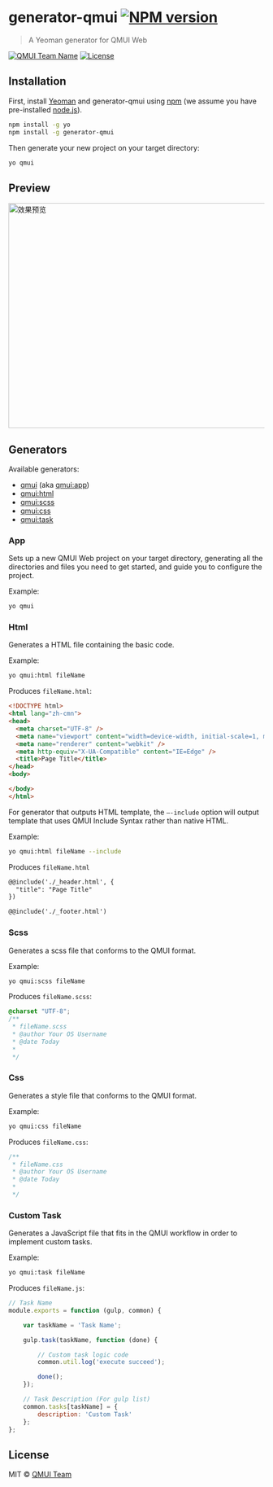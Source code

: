 # generator-qmui [![NPM version][npm-image]][npm-url]
> A Yeoman generator for QMUI Web

[![QMUI Team Name](https://img.shields.io/badge/Team-QMUI-brightgreen.svg?style=flat)](https://github.com/QMUI "QMUI Team")
[![License](https://img.shields.io/badge/license-MIT-blue.svg?style=flat)](http://opensource.org/licenses/MIT "Feel free to contribute.")

## Installation

First, install [Yeoman](http://yeoman.io) and generator-qmui using [npm](https://www.npmjs.com/) (we assume you have pre-installed [node.js](https://nodejs.org/)).

```bash
npm install -g yo
npm install -g generator-qmui
```

Then generate your new project on your target directory:

```bash
yo qmui
```

## Preview

<img src="https://raw.githubusercontent.com/QMUI/qmuidemo_web/master/public/style/images/independent/Generator.gif" width="628" height="442" alt="效果预览" />

## Generators

Available generators:

* [qmui](#app) (aka [qmui:app](#app))
* [qmui:html](#html)
* [qmui:scss](#scss)
* [qmui:css](#css)
* [qmui:task](#custom-task)

### App

Sets up a new QMUI Web project on your target directory, generating all the directories and files you need to get started, and guide you to configure the project.

Example:

```bash
yo qmui
```


### Html

Generates a HTML file containing the basic code.

Example:

```bash
yo qmui:html fileName
```

Produces `fileName.html`:

```html
<!DOCTYPE html>
<html lang="zh-cmn">
<head>
  <meta charset="UTF-8" />
  <meta name="viewport" content="width=device-width, initial-scale=1, maximum-scale=1, minimum-scale=1, user-scalable=no" />
  <meta name="renderer" content="webkit" />
  <meta http-equiv="X-UA-Compatible" content="IE=Edge" />
  <title>Page Title</title>
</head>
<body>

</body>
</html>
```

For generator that outputs HTML template, the `—-include` option will output template that uses QMUI Include Syntax rather than native HTML.

Example:

```bash
yo qmui:html fileName --include
```

Produces `fileName.html`

```html
@@include('./_header.html', {
  "title": "Page Title"
})

@@include('./_footer.html')
```

### Scss

Generates a scss file that conforms to the QMUI format.

Example:

```bash
yo qmui:scss fileName
```

Produces `fileName.scss`:

```scss
@charset "UTF-8";
/**
 * fileName.scss
 * @author Your OS Username
 * @date Today
 *
 */


```

### Css

Generates a style file that conforms to the QMUI format.

Example:

```bash
yo qmui:css fileName
```

Produces `fileName.css`:

```css
/**
 * fileName.css
 * @author Your OS Username
 * @date Today
 *
 */


```

### Custom Task

Generates a JavaScript file that fits in the QMUI workflow in order to implement custom tasks.

Example:

```bash
yo qmui:task fileName
```

Produces `fileName.js`:

```js
// Task Name
module.exports = function (gulp, common) {

    var taskName = 'Task Name';

    gulp.task(taskName, function (done) {

        // Custom task logic code
        common.util.log('execute succeed');

        done();
    });

    // Task Description (For gulp list)
    common.tasks[taskName] = {
        description: 'Custom Task'
    };
};
```

## License

MIT © [QMUI Team](http://qmuiteam.com)


[npm-image]: https://badge.fury.io/js/generator-qmui.svg
[npm-url]: https://npmjs.org/package/generator-qmui
[daviddm-image]: https://david-dm.org/QMUI/generator-qmui.svg?theme=shields.io
[daviddm-url]: https://david-dm.org/QMUI/generator-qmui
